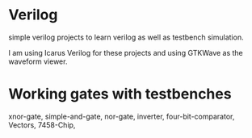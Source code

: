 # Verilog

simple verilog projects to learn verilog as well as testbench simulation. 

I am using Icarus Verilog for these projects and using GTKWave as the waveform viewer. 

# Working gates with testbenches 

xnor-gate,
simple-and-gate,
nor-gate,
inverter,
four-bit-comparator,
Vectors,
7458-Chip,
